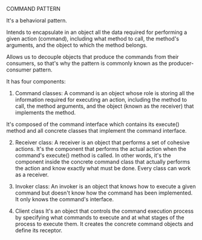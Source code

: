 COMMAND PATTERN

It's a behavioral pattern.

Intends to encapsulate in an object all the data required for performing a given action (command),
including what method to call, the method's arguments, and the object to which the method belongs.

Allows us to decouple objects that produce the commands from their consumers, so that's why the pattern is commonly
known as the producer-consumer pattern.

It has four components:

1) Command classes:
A command is an object whose role is storing all the information required for executing an action, including
the method to call, the method arguments, and the object (known as the receiver) that implements the method.

It's composed of the command interface which contains its execute() method and all concrete classes that implement
the command interface.

2) Receiver class:
A receiver is an object that performs a set of cohesive actions. It's the component that performs the actual action
when the command's execute() method is called. In other words, it's the component inside the concrete command class
that actually performs the action and know exactly what must be done. Every class can work as a receiver.

3) Invoker class:
An invoker is an object that knows how to execute a given command but doesn't know how the command has been
implemented. It only knows the command's interface.

4) Client class
It's an object that controls the command execution process by specifying what commands to execute and at what stages
of the process to execute them. It creates the concrete command objects and define its receptor.